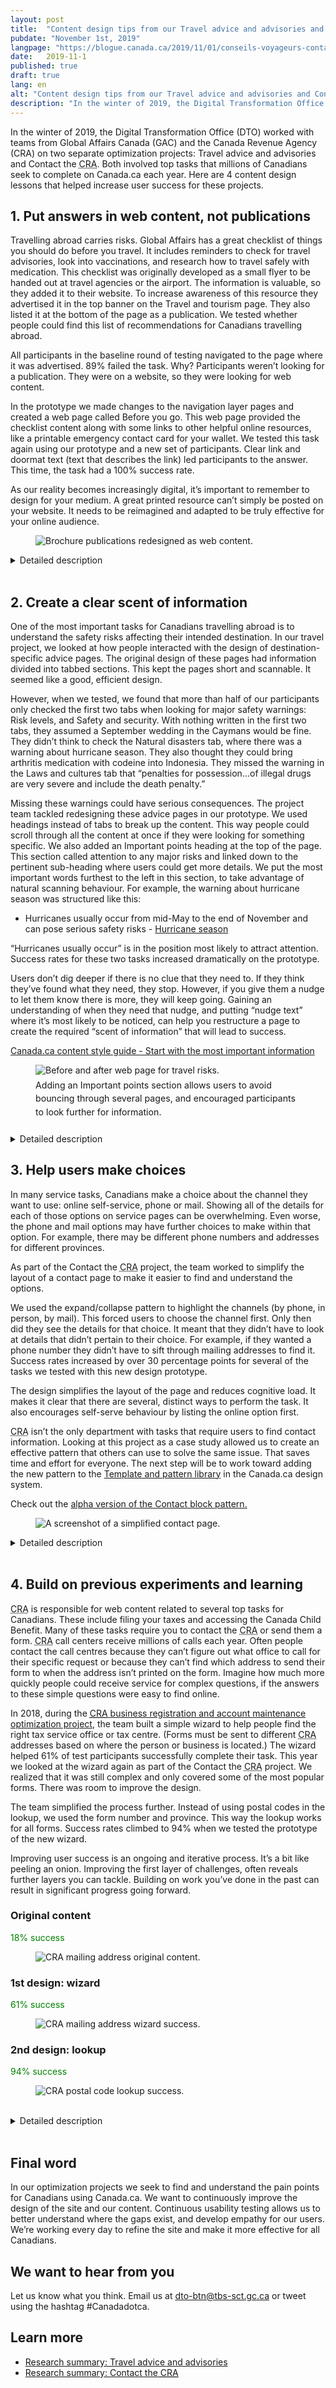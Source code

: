 ```yaml
---
layout: post
title:  "Content design tips from our Travel advice and advisories and Contact the CRA optimization projects"
pubdate: "November 1st, 2019"
langpage: "https://blogue.canada.ca/2019/11/01/conseils-voyageurs-contact.html"
date:   2019-11-1
published: true
draft: true
lang: en
alt: "Content design tips from our Travel advice and advisories and Contact the CRA optimization projects"
description: "In the winter of 2019, the Digital Transformation Office (DTO) worked with teams from Global Affairs Canada (GAC) and the Canada Revenue Agency (CRA) on two separate optimization projects: Travel advice and advisories and Contact the CRA. Both involved the top tasks that millions of Canadians seek to complete on Canada.ca each year."
---
```


<style>
figcaption {
  font-size: 17px !important;
  line-height: 1.5;
  max-width: 80ch;
  padding-bottom: 10px;
  padding-top: 5px;
}

.success {
  color: green;
}

</style>

In the winter of 2019, the Digital Transformation Office (DTO) worked with teams from Global Affairs Canada (GAC) and the Canada Revenue Agency (CRA) on two separate optimization projects: Travel advice and advisories and Contact the <abbr title="Canada Revenue Agency">CRA</abbr>. Both involved top tasks that millions of Canadians seek to complete on Canada.ca each year. Here are 4 content design lessons that helped increase user success for these projects.

## 1. Put answers in web content, not publications


Travelling abroad carries risks. Global Affairs has a great checklist of things you should do before you travel. It includes reminders to check for travel advisories, look into vaccinations, and research how to travel safely with medication. This checklist was originally developed as a small flyer to be handed out at travel agencies or the airport. The information is valuable, so they added it to their website. To increase awareness of this resource they advertised it in the top banner on the Travel and tourism page. They also listed it at the bottom of the page as a publication. We tested whether people could find this list of recommendations for Canadians travelling abroad.

All participants in the baseline round of testing navigated to the page where it was advertised. 89% failed the task. Why? Participants weren’t looking for a publication. They were on a website, so they were looking for web content.

In the prototype we made changes to the navigation layer pages and created a web page called Before you go. This web page provided the checklist content along with some links to other helpful online resources, like a printable emergency contact card for your wallet. We tested this task again using our prototype and a new set of participants. Clear link and doormat text (text that describes the link) led participants to the answer. This time, the task had a 100% success rate.  

As our reality becomes increasingly digital, it’s important to remember to design for your medium. A great printed resource can’t simply be posted on your website. It needs to be reimagined and adapted to be truly effective for your online audience.

<figure>
<img class="img-responsive" alt="Brochure publications redesigned as web content."
 src="/images/tips-travel-contact/brochure-to-web-content.png"/>
</figure>

<details class="col-md-8 mrgn-bttm-md mrgn-tp-md">
<summary>
Detailed description
</summary>
<p>A screen capture shows the printed flyer entitled Traveller's checklist advertised in a banner ad at the top of the original Travel and tourism page. To the left, a series of 3 screen captures show excerpts of the 3 redesigned pages and the link text that led to the checklist content in the prototype. The first page has the link text "Planning your trip". A cut-away of the Planning your trip page has the link text, "Before you go." A cut-away of the Before you go page shows the checklist content.</p>
</details>
<br>


## 2. Create a clear scent of information


One of the most important tasks for Canadians travelling abroad is to understand the safety risks affecting their intended destination. In our travel project, we looked at how people interacted with the design of destination-specific advice pages. The original design of these pages had information divided into tabbed sections. This kept the pages short and scannable. It seemed like a good, efficient design.

However, when we tested, we found that more than half of our participants only checked the first two tabs when looking for major safety warnings: Risk levels, and Safety and security. With nothing written in the first two tabs, they assumed a September wedding in the Caymans would be fine. They didn’t think to check the Natural disasters tab, where there was a warning about hurricane season. They also thought they could bring arthritis medication with codeine into Indonesia. They missed the warning in the Laws and cultures tab that “penalties for possession...of illegal drugs are very severe and include the death penalty.”

Missing these warnings could have serious consequences. The project team tackled redesigning these advice pages in our prototype. We used headings instead of tabs to break up the content. This way people could scroll through all the content at once if they were looking for something specific. We also added an Important points heading at the top of the page. This section called attention to any major risks and linked down to the pertinent sub-heading where users could get more details. We put the most important words furthest to the left in this section, to take advantage of natural scanning behaviour. For example, the warning about hurricane season was structured like this:
* Hurricanes usually occur from mid-May to the end of November and can pose serious safety risks - [Hurricane season](https://en.wikipedia.org/wiki/2019_Atlantic_hurricane_season)

“Hurricanes usually occur” is in the position most likely to attract attention. Success rates for these two tasks increased dramatically on the prototype.

Users don’t dig deeper if there is no clue that they need to. If they think they’ve found what they need, they stop. However, if you give them a nudge to let them know there is more, they will keep going. Gaining an understanding of when they need that nudge, and putting “nudge text” where it’s most likely to be noticed, can help you restructure a page to create the required “scent of information” that will lead to success.

[Canada.ca content style guide - Start with the most important information](https://www.canada.ca/en/treasury-board-secretariat/services/government-communications/canada-content-style-guide.html#toc9)

<figure>
<img class="img-responsive" alt="Before and after web page for travel risks."
 src="/images/tips-travel-contact/travel-risks.png"/>
<figcaption><small>Adding an Important points section allows users to avoid bouncing through several pages, and encouraged participants to look further for information.</small></figcaption>
</figure>


<details class="col-md-8 mrgn-bttm-md mrgn-tp-md">
<summary>
Detailed description
</summary>
<p>Screen captures from the original content and the prototype show how the design evolved. Both are displayed in a mobile view. The original shows each of the "tabs" as expand/collapse fields. The Natural Disasters "tab" is expanded showing the text with the warning about hurricane season. A cut-away shows the text that appeared in the first "tab" - the Risk levels tab. It indicates: Cayman Islands - take normal security precautions. To the left is an image of the redesigned page. The main heading is Cayman Islands - Overall, below which is the statement, "Exercise normal security precautions." Immediately below is the Important points heading. The first bullet says, "Hurricanes usually occur from mid-May to the end of November and can pose serious safety risks" with a link called Hurricane season.</p>
</details>


## 3. Help users make choices


In many service tasks, Canadians make a choice about the channel they want to use: online self-service, phone or mail. Showing all of the details for each of those options on service pages can be overwhelming. Even worse, the phone and mail options may have further choices to make within that option. For example, there may be different phone numbers and addresses for different provinces.

As part of the Contact the <abbr title="Canada Revenue Agency">CRA</abbr> project, the team worked to simplify the layout of a contact page to make it easier to find and understand the options.

We used the expand/collapse pattern to highlight the channels (by phone, in person, by mail). This forced users to choose the channel first. Only then did they see the details for that choice. It meant that they didn’t have to look at details that didn’t pertain to their choice. For example, if they wanted a phone number they didn’t have to sift through mailing addresses to find it. Success rates increased by over 30 percentage points for several of the tasks we tested with this new design prototype.

The design simplifies the layout of the page and reduces cognitive load. It makes it clear that there are several, distinct ways to perform the task. It also encourages self-serve behaviour by listing the online option first.  

<abbr title="Canada Revenue Agency">CRA</abbr> isn’t the only department with tasks that require users to find contact information. Looking at this project as a case study allowed us to create an effective pattern that others can use to solve the same issue. That saves time and effort for everyone. The next step will be to work toward adding the new pattern to the [Template and pattern library](https://www.canada.ca/en/government/about/design-system/pattern-library.html) in the Canada.ca design system.    

Check out the [alpha version of the Contact block pattern.](https://canada-ca.github.io/design-system-systeme-conception/common-design-patterns/contact-block.html)

<figure>
<img class="img-responsive border" alt="A screenshot of a simplified contact page."
 src="/images/tips-travel-contact/contact-pattern.png"/>
</figure>


<details class="col-md-8 mrgn-bttm-md mrgn-tp-md">
<summary>
Detailed description
</summary>
This is a screenshot of the prototyped Contact page pattern. The top section of the page lists the types of payments you can sign up to receive by direct deposit. The online channel is the featured method for setting up or changing direct deposit and bank details. A large green button labelled Sign in to My Account is the primary call-to-action button. Next are other options: a link to Register and a link to My<abbr title="Canada Revenue Agency">CRA</abbr> mobile application. Then a heading indicates Other ways to set up direct deposit or change bank details. There are 3 options: By phone, In person, By mail. Each is an expand/collapse field that defaults to the closed position so that the user must select one method to open the field and display additional details.
</details>
<br>


## 4. Build on previous experiments and learning


<abbr title="Canada Revenue Agency">CRA</abbr> is responsible for web content related to several top tasks for Canadians. These include filing your taxes and accessing the Canada Child Benefit. Many of these tasks require you to contact the <abbr title="Canada Revenue Agency">CRA</abbr> or send them a form. <abbr title="Canada Revenue Agency">CRA</abbr> call centers receive millions of calls each year. Often people contact the call centres because they can’t figure out what office to call for their specific request or because they can’t find which address to send their form to when the address isn’t printed on the form. Imagine how much more quickly people could receive service for complex questions, if the answers to these simple questions were easy to find online.

In 2018, during the [<abbr title="Canada Revenue Agency">CRA</abbr> business registration and account maintenance optimization project](https://blog.canada.ca/research-summaries/business-account-research-summary.html), the team built a simple wizard to help people find the right tax service office or tax centre. (Forms must be sent to different <abbr title="Canada Revenue Agency">CRA</abbr> addresses based on where the person or business is located.) The wizard helped 61% of test participants successfully complete their task. This year we looked at the wizard again as part of the Contact the <abbr title="Canada Revenue Agency">CRA</abbr> project. We realized that it was still complex and only covered some of the most popular forms. There was room to improve the design.

The team simplified the process further. Instead of using postal codes in the lookup, we used the form number and province. This way the lookup works for all forms. Success rates climbed to 94% when we tested the prototype of the new wizard.  

Improving user success is an ongoing and iterative process. It’s a bit like peeling an onion. Improving the first layer of challenges, often reveals further layers you can tackle. Building on work you’ve done in the past can result in significant progress going forward.

<div class="col-md-12 mrgn-bttm-lg row">
  <div class="col-md-4">
    <h3>Original content</h3> <p class="success">18% success</p>
    <figure>
    <img class="img-responsive border" alt="CRA mailing address original content."
     src="/images/tips-travel-contact/mailing-success-1.png"/>
    </figure>
  </div>
  <div class="col-md-4">
    <h3>1st design: wizard</h3><p class="success">61% success</p>
    <figure>
    <img class="img-responsive border" alt="CRA mailing address wizard success."
     src="/images/tips-travel-contact/mailing-success-2.png"/>
    </figure>
  </div>
  <div class="col-md-4">
    <h3>2nd design: lookup</h3><p class="success">94% success</p>
    <figure>
    <img class="img-responsive border" alt="CRA postal code lookup success."
     src="/images/tips-travel-contact/mailing-success-3.png"/>
    </figure>
  </div>
</div>
<br>

<details class="col-md-8 mrgn-bttm-md mrgn-tp-md">
<summary>
Detailed description
</summary>
Screen captures of 3 versions of content supporting the task of finding a mailing address for a <abbr title="Canada Revenue Agency">CRA</abbr> form. The first is the original content. The label indicates that users were successful 18% of the time with this design. The second is an image of the simple wizard built in the Business registration project. Radio buttons allow you to select the type of form you want to mail. The label indicates a 61% success rate with this design. The final image shows the revised wizard from the most recent Contact the <abbr title="Canada Revenue Agency">CRA</abbr> project. Users can enter the form number in an open text field and can select the location of their home, business or property from a drop-down menu. The label indicates a 94% success rate with this design.
</details>
<br>

## Final word
In our optimization projects we seek to find and understand the pain points for Canadians using Canada.ca. We want to continuously improve the design of the site and our content. Continuous usability testing allows us to better understand where the gaps exist, and develop empathy for our users. We’re working every day to refine the site and make it more effective for all Canadians.

## We want to hear from you
Let us know what you think. Email us at <span class="nobreak">[dto-btn@tbs-sct.gc.ca](mailto:dto-btn@tbs-sct.gc.ca)</span> or tweet using the hashtag #Canadadotca.

## Learn more
* [Research summary: Travel advice and advisories](https://blog.canada.ca/research-summaries/travel-advice-research-summary.html)
* [Research summary: Contact the <abbr title="Canada Revenue Agency">CRA</abbr>](https://blog.canada.ca/research-summaries/cra-contact-us-research-summary.html)
